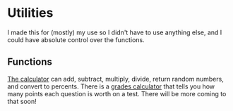 # Utilities

I made this for (mostly) my use so I didn't have to use anything else, and I could have absolute control over the functions.

## Functions

[The calculator](https://pixelxii.github.io/Utilities/math/ccalc.html) can add, subtract, multiply, divide, return random numbers, and convert to percents. There is a [grades calculator](https://pixelxii.github.io/Utilities/grades.html) that tells you how many points each question is worth on a test. There will be more coming to that soon!

